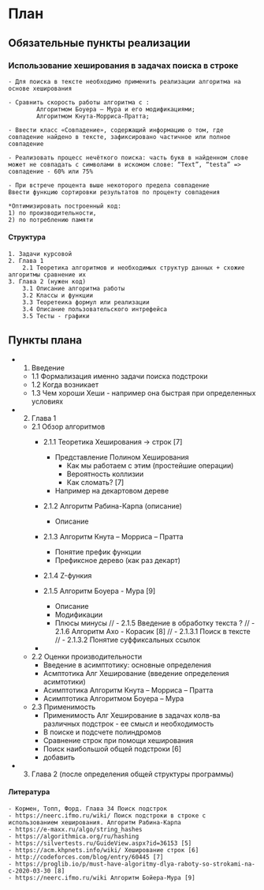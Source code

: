 # План

## Обязательные пункты реализации

### Использование хеширования в задачах поиска в строке

    - Для поиска в тексте необходимо применить реализации алгоритма на основе хеширования

    - Сравнить скорость работы алгоритма с :
            Алгоритмом Боуера – Мура и его модификациями;
            Алгоритмом Кнута-Морриса-Пратта;

    - Ввести класс «Совпадение», содержащий информацию о том, где совпадение найдено в тексте, зафиксировано частичное или полное совпадение

    - Реализовать процесс нечёткого поиска: часть букв в найденном слове может не совпадать с символами в искомом слове: “Text”, “testa” => совпадение - 60% или 75%

    - При встрече процента выше некоторого предела совпадение
    Ввести функцию сортировки результатов по проценту совпадения

    *Оптимизировать построенный код: 
    1) по производительности, 
    2) по потреблению памяти



#### Структура
    1. Задачи курсовой
    2. Глава 1
        2.1 Теоретика алгоритмов и необходимых структур данных + схожие алгоритмы сравнение их
    3. Глава 2 (нужен код)
        3.1 Описание алгоритма работы
        3.2 Классы и функции
        3.3 Теоретеика формул или реализации
        3.4 Описание пользовательского интрефейса
        3.5 Тесты - графики


## Пункты плана
 - 1. Введение
    - 1.1 Формализация именно задачи поиска подстроки
    - 1.2 Когда возникает
    - 1.3 Чем хороши Хеши - например она быстрая при определенных условиях
 - 2. Глава 1
    - 2.1 Обзор алгоритмов
        - 2.1.1 Теоретика Хеширования -> строк [7]
            - Представление Полином Хеширования
                -  Как мы работаем с этим (простейшие операции)
                - Вероятность коллизии
                - Как сломать? [7]
            - Например на декартовом дереве
        - 2.1.2 Алгоритм Рабина-Карпа (описание)
            - Описание
        - 2.1.3 Алгоритм Кнута – Морриса – Пратта
            - Понятие префик функции
            - Префиксное дерево (как раз декарт)
        - 2.1.4  Z-функия
        - 2.1.5 Алгоритм Боуера - Мура [9]
            - Описание
            - Модификации 
            - Плюсы минусы
        // - 2.1.5 Введение в обработку текста ?
        // - 2.1.6 Алгоритм Ахо - Корасик [8]
           // - 2.1.3.1 Поиск в тексте 
           // - 2.1.3.2 Понятие суффиксальных ссылок    

        - 
    - 2.2 Оценки производительности
        - Введение в асимптотику: основные определения
        - Асмптотика Алг Хеширование (введение определения асимтотики)
        - Асимптотика Алгоритм Кнута – Морриса – Пратта
        - Асимптотика Алгоритмом Боуера – Мура
    - 2.3 Применимость
        - Применимость Алг Хеширование в задачах колв-ва различных подстрок - ее смысл и необходимость
        - В поиске и подсчете полиндромов
        - Сравнение строк при помощи хеширования
        - Поиск наибольшой общей подстроки [6]
        - добавить 
- 3. Глава 2 (после определения общей структуры программы)

#### Литература
    - Кормен, Топп, Форд. Глава 34 Поиск подстрок
    - https://neerc.ifmo.ru/wiki/ Поиск подстроки в строке с использованием хеширования. Алгоритм Рабина-Карпа
    - https://e-maxx.ru/algo/string_hashes
    - https://algorithmica.org/ru/hashing
    - https://silvertests.ru/GuideView.aspx?id=36153 [5]
    - https://acm.khpnets.info/wiki/ Хеширование строк [6]
    - http://codeforces.com/blog/entry/60445 [7]
    - https://proglib.io/p/must-have-algoritmy-dlya-raboty-so-strokami-na-c-2020-03-30 [8]
    - https://neerc.ifmo.ru/wiki Алгоритм Бойера-Мура [9]
    
